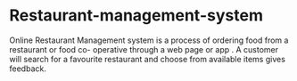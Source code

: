 # Restaurant-management-system
Online Restaurant Management system is a process of ordering food from a restaurant or food co- operative through a web page or app . A customer will search for a favourite restaurant and choose from available items gives feedback.
